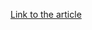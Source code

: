 [Link to the article](https://www.welivesecurity.com/en/business-security/resilience-face-ransomware-key-business-survival/)
